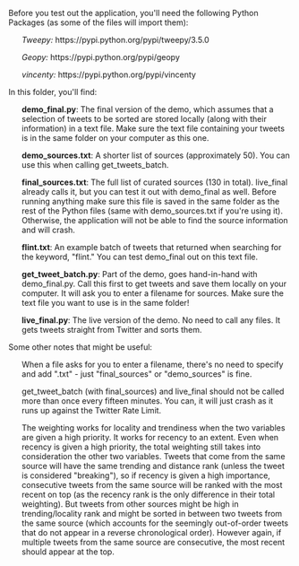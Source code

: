 <p>Before you test out the application, you'll need the following Python Packages (as some of the files will import them):</p>
<ul><em>Tweepy:</em> https://pypi.python.org/pypi/tweepy/3.5.0</ul>
<ul><em>Geopy:</em> https://pypi.python.org/pypi/geopy</ul>
<ul><em>vincenty:</em> https://pypi.python.org/pypi/vincenty</ul>

<p>In this folder, you'll find:</p>
<ul><b>demo_final.py</b>: The final version of the demo, which assumes that a selection of tweets to be sorted are stored locally (along with their information) in a text file. Make sure the text file containing your tweets is in the same folder on your computer as this one.</ul>
<ul><b>demo_sources.txt</b>: A shorter list of sources (approximately 50). You can use this when calling get_tweets_batch.</ul>
<ul><b>final_sources.txt</b>: The full list of curated sources (130 in total). live_final already calls it, but you can test it out with demo_final as well. Before running anything make sure this file is saved in the same folder as the rest of the Python files (same with demo_sources.txt if you're using it). Otherwise, the application will not be able to find the source information and will crash.</b></ul>
<ul><b>flint.txt</b>: An example batch of tweets that returned when searching for the keyword, "flint." You can test demo_final out on this text file.</ul>
<ul><b>get_tweet_batch.py</b>: Part of the demo, goes hand-in-hand with demo_final.py. Call this first to get tweets and save them locally on your computer. It will ask you to enter a filename for sources. Make sure the text file you want to use is in the same folder!</ul>
<ul><b>live_final.py</b>: The live version of the demo. No need to call any files. It gets tweets straight from Twitter and sorts them.</ul>

<p>Some other notes that might be useful:</p>
<ul>When a file asks for you to enter a filename, there's no need to specify and add ".txt" - just "final_sources" or "demo_sources" is fine.</ul>
<ul>get_tweet_batch (with final_sources) and live_final should not be called more than once every fifteen minutes. You can, it will just crash as it runs up against the Twitter Rate Limit.</ul>
<ul>The weighting works for locality and trendiness when the two variables are given a high priority. It works for recency to an extent. Even when recency is given a high priority, the total weighting still takes into consideration the other two variables. Tweets that come from the same source will have the same trending and distance rank (unless the tweet is considered "breaking"), so if recency is given a high importance, consecutive tweets from the same source will be ranked with the most recent on top (as the recency rank is the only difference in their total weighting). But tweets from other sources might be high in trending/locality rank and might be sorted in between two tweets from the same source (which accounts for the seemingly out-of-order tweets that do not appear in a reverse chronological order). However again, if multiple tweets from the same source are consecutive, the most recent should appear at the top.</ul>
